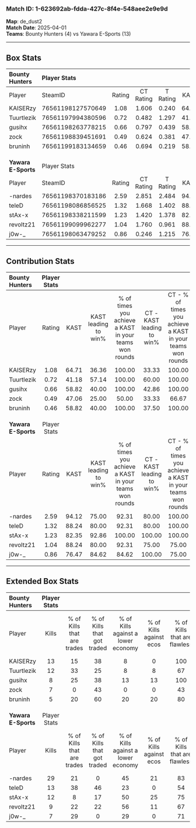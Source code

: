 ### Match ID: 1-623692ab-fdda-427c-8f4e-548aee2e9e9d  
**Map**: de_dust2  
**Match Date**: 2025-04-01  
**Teams**: Bounty Hunters (4) vs Yawara E-Sports (13)  

---  

## Box Stats  

| **Bounty Hunters**  | Player Stats      |        |           |          |       |       |       |         |        |      |     |
| :- | :- | :-: | :-: | :-: | :-: | :-: | :-: | :-: | :-: | :-: | :-: |
| Player              | SteamID           | Rating | CT Rating | T Rating | KAST  |  ADR  | Kills | Assists | Deaths | K/D  | HS% |
| KAISERzy            | 76561198127570649 |  1.08  |   1.606   |  0.240   | 64.71 | 87.5  |  13   |    2    |   13   | 1.00 | 23  |
| Tuurtlezik          | 76561197994380596 |  0.72  |   0.482   |  1.297   | 41.18 | 76.7  |  12   |    1    |   16   | 0.75 | 58  |
| gusihx              | 76561198263778215 |  0.66  |   0.797   |  0.439   | 58.82 | 41.6  |   8   |    1    |   12   | 0.67 | 50  |
| zock                | 76561198839451691 |  0.49  |   0.624   |  0.381   | 47.06 | 58.7  |   7   |    2    |   15   | 0.47 | 42  |
| bruninh             | 76561199183134659 |  0.46  |   0.694   |  0.219   | 58.82 | 43.8  |   5   |    2    |   14   | 0.36 | 40  |
|                     |                   |        |           |          |       |       |       |         |        |      |     |
|                     |                   |        |           |          |       |       |       |         |        |      |     |
|                     |                   |        |           |          |       |       |       |         |        |      |     |
| **Yawara E-Sports** | Player Stats      |        |           |          |       |       |       |         |        |      |     |
| Player              | SteamID           | Rating | CT Rating | T Rating | KAST  |  ADR  | Kills | Assists | Deaths | K/D  | HS% |
| -nardes             | 76561198370183186 |  2.59  |   2.851   |  2.484   | 94.12 | 160.5 |  29   |    2    |   5    | 5.80 | 20  |
| teleD               | 76561198086856525 |  1.32  |   1.668   |  1.402   | 88.24 | 85.2  |  13   |    5    |   11   | 1.18 | 53  |
| stAx-x              | 76561198338211599 |  1.23  |   1.420   |  1.378   | 82.35 | 79.4  |  12   |    3    |   10   | 1.20 | 50  |
| revoltz21           | 76561199099962277 |  1.04  |   1.760   |  0.961   | 88.24 | 53.8  |   9   |    3    |   10   | 0.90 | 55  |
| j0w-_               | 76561198063479252 |  0.86  |   0.246   |  1.215   | 76.47 | 41.2  |   7   |    6    |   9    | 0.78 | 71  |
---  

## Contribution Stats  

| **Bounty Hunters**  | Player Stats |       |                      |                                                        |                           |                                                             |                          |                                                            |
| :- | :-: | :-: | :-: | :-: | :-: | :-: | :-: | :-: |
| Player              |    Rating    | KAST  | KAST leading to win% | % of times you achieve a KAST in your teams won rounds | CT - KAST leading to win% | CT - % of times you achieve a KAST in your teams won rounds | T - KAST leading to win% | T - % of times you achieve a KAST in your teams won rounds |
| KAISERzy            |     1.08     | 64.71 |        36.36         |                         100.00                         |           33.33           |                           100.00                            |          50.00           |                           100.00                           |
| Tuurtlezik          |     0.72     | 41.18 |        57.14         |                         100.00                         |           60.00           |                           100.00                            |          50.00           |                           100.00                           |
| gusihx              |     0.66     | 58.82 |        40.00         |                         100.00                         |           42.86           |                           100.00                            |          33.33           |                           100.00                           |
| zock                |     0.49     | 47.06 |        25.00         |                         50.00                          |           33.33           |                            66.67                            |           0.00           |                            0.00                            |
| bruninh             |     0.46     | 58.82 |        40.00         |                         100.00                         |           37.50           |                           100.00                            |          50.00           |                           100.00                           |
|                     |              |       |                      |                                                        |                           |                                                             |                          |                                                            |
|                     |              |       |                      |                                                        |                           |                                                             |                          |                                                            |
|                     |              |       |                      |                                                        |                           |                                                             |                          |                                                            |
| **Yawara E-Sports** | Player Stats |       |                      |                                                        |                           |                                                             |                          |                                                            |
| Player              |    Rating    | KAST  | KAST leading to win% | % of times you achieve a KAST in your teams won rounds | CT - KAST leading to win% | CT - % of times you achieve a KAST in your teams won rounds | T - KAST leading to win% | T - % of times you achieve a KAST in your teams won rounds |
| -nardes             |     2.59     | 94.12 |        75.00         |                         92.31                          |           80.00           |                           100.00                            |          72.73           |                           88.89                            |
| teleD               |     1.32     | 88.24 |        80.00         |                         92.31                          |           80.00           |                           100.00                            |          80.00           |                           88.89                            |
| stAx-x              |     1.23     | 82.35 |        92.86         |                         100.00                         |          100.00           |                           100.00                            |          90.00           |                           100.00                           |
| revoltz21           |     1.04     | 88.24 |        80.00         |                         92.31                          |           75.00           |                            75.00                            |          81.82           |                           100.00                           |
| j0w-_               |     0.86     | 76.47 |        84.62         |                         84.62                          |          100.00           |                            75.00                            |          80.00           |                           88.89                            |
---  

## Extended Box Stats  

| **Bounty Hunters**  | Player Stats |                            |                            |                                    |                         |                              |                                 |        |                             |                                     |                          |                               |                            |
| :- | :-: | :-: | :-: | :-: | :-: | :-: | :-: | :-: | :-: | :-: | :-: | :-: | :-: |
| Player              |    Kills     | % of Kills that are trades | % of Kills that got traded | % of Kills against a lower economy | % of Kills against ecos | % of Kills that are flawless | % of Kills that are close duels | Deaths | % of Deaths that get traded | % of Deaths against a lower economy | % of Deaths against ecos | % of Deaths that are flawless | % of Deaths that are close |
| KAISERzy            |      13      |             15             |             38             |                 8                  |            0            |             100              |                0                |   13   |             31              |                 15                  |            8             |              77               |             8              |
| Tuurtlezik          |      12      |             33             |             25             |                 8                  |            8            |              67              |                8                |   16   |              0              |                 13                  |            6             |              69               |             0              |
| gusihx              |      8       |             25             |             38             |                 13                 |           13            |             100              |                0                |   12   |              8              |                 17                  |            8             |              75               |             0              |
| zock                |      7       |             0              |             43             |                 0                  |            0            |              43              |                0                |   15   |             13              |                 13                  |            7             |              60               |             7              |
| bruninh             |      5       |             20             |             60             |                 20                 |           20            |              80              |                0                |   14   |             21              |                 14                  |            7             |              86               |             0              |
|                     |              |                            |                            |                                    |                         |                              |                                 |        |                             |                                     |                          |                               |                            |
|                     |              |                            |                            |                                    |                         |                              |                                 |        |                             |                                     |                          |                               |                            |
|                     |              |                            |                            |                                    |                         |                              |                                 |        |                             |                                     |                          |                               |                            |
| **Yawara E-Sports** | Player Stats |                            |                            |                                    |                         |                              |                                 |        |                             |                                     |                          |                               |                            |
| Player              |    Kills     | % of Kills that are trades | % of Kills that got traded | % of Kills against a lower economy | % of Kills against ecos | % of Kills that are flawless | % of Kills that are close duels | Deaths | % of Deaths that get traded | % of Deaths against a lower economy | % of Deaths against ecos | % of Deaths that are flawless | % of Deaths that are close |
| -nardes             |      29      |             21             |             0              |                 45                 |           21            |              83              |                0                |   5    |              0              |                 40                  |            0             |              80               |             0              |
| teleD               |      13      |             38             |             46             |                 23                 |            0            |              54              |                0                |   11   |             45              |                 36                  |            0             |              73               |             9              |
| stAx-x              |      12      |             8              |             17             |                 50                 |           25            |              75              |                0                |   10   |             50              |                 50                  |            10            |              90               |             0              |
| revoltz21           |      9       |             22             |             22             |                 56                 |           11            |              67              |               22                |   10   |             50              |                 20                  |            0             |              80               |             0              |
| j0w-_               |      7       |             29             |             0              |                 29                 |            0            |              71              |                0                |   9    |             22              |                 44                  |            11            |              78               |             0              |
